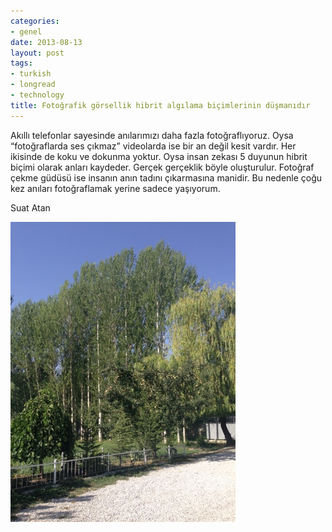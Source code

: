 ```yaml
---
categories:
- genel
date: 2013-08-13
layout: post
tags:
- turkish
- longread
- technology
title: Fotoğrafik görsellik hibrit algılama biçimlerinin düşmanıdır
---
```


  

Akıllı telefonlar sayesinde anılarımızı daha fazla fotoğraflıyoruz. Oysa “fotoğraflarda ses çıkmaz” videolarda ise bir an değil kesit vardır. Her ikisinde de koku ve dokunma yoktur. Oysa insan zekası 5 duyunun hibrit biçimi olarak anları kaydeder. Gerçek gerçeklik böyle oluşturulur. Fotoğraf çekme güdüsü ise insanın anın tadını çıkarmasına manidir. Bu nedenle çoğu kez anıları fotoğraflamak yerine sadece yaşıyorum.

  

Suat Atan

[![](/images/blogger-image-1846916442.jpg)](https://lh5.googleusercontent.com/-piIbqffcxF8/UgnEkZ_m3AI/AAAAAAAAIyo/a2T9HMK4GlU/s640/blogger-image-1846916442.jpg)
